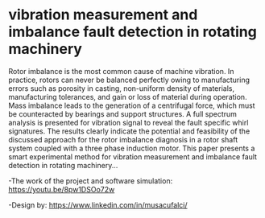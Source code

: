 # vibration measurement and imbalance fault detection in rotating machinery

Rotor imbalance is the most common cause of machine vibration. In practice, rotors can never be balanced perfectly owing to manufacturing errors such as porosity in casting,
non-uniform density of materials, manufacturing tolerances, and gain or loss of material during operation. Mass imbalance leads to the generation of a centrifugal force, which must be counteracted by bearings and support structures. A full spectrum analysis is presented for vibration signal to reveal the fault specific whirl signatures. The results clearly indicate the potential and feasibility of the discussed approach for the rotor imbalance diagnosis in a rotor shaft system coupled with a three phase induction motor. This paper presents a smart experimental method for vibration measurement and imbalance fault detection in rotating machinery...

-The work of the project and software simulation: https://youtu.be/8pw1DSOo72w

-Design by: https://www.linkedin.com/in/musacufalci/


